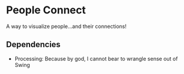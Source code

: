 # People Connect

A way to visualize people...and their connections!

## Dependencies
<ul>
    <li>Processing: Because by god, I cannot bear to wrangle sense out of Swing</li>
